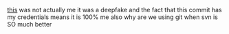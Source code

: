 [this](https://www.youtube.com/watch?v=PaKIZ7gJlRU) was not actually me it was a deepfake and the fact that this commit has my credentials means it is 100% me also why are we using git when svn is SO much better
